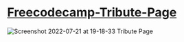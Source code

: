 # [Freecodecamp-Tribute-Page](https://zenab12.github.io/Freecodecamp-Tribute-Page/)

![Screenshot 2022-07-21 at 19-18-33 Tribute Page](https://user-images.githubusercontent.com/78083890/180274705-d30c7893-53e0-407d-a241-4f6ba6e2de9e.png)

